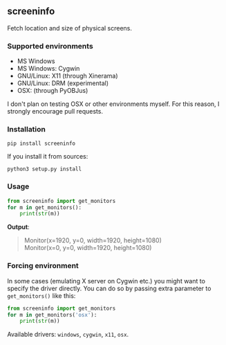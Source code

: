screeninfo
----------

Fetch location and size of physical screens.

### Supported environments

- MS Windows
- MS Windows: Cygwin
- GNU/Linux: X11 (through Xinerama)
- GNU/Linux: DRM (experimental)
- OSX: (through PyOBJus)

I don't plan on testing OSX or other environments myself. For this reason,
I strongly encourage pull requests.

### Installation

```
pip install screeninfo
```

If you install it from sources:

```
python3 setup.py install
```

### Usage

```python
from screeninfo import get_monitors
for m in get_monitors():
    print(str(m))
```

**Output**:

>Monitor(x=1920, y=0, width=1920, height=1080)  
>Monitor(x=0, y=0, width=1920, height=1080)

### Forcing environment

In some cases (emulating X server on Cygwin etc.) you might want to specify the
driver directly. You can do so by passing extra parameter to `get_monitors()`
like this:

```python
from screeninfo import get_monitors
for m in get_monitors('osx'):
    print(str(m))
```

Available drivers: `windows`, `cygwin`, `x11`, `osx`.
